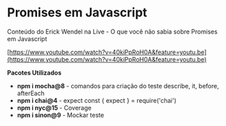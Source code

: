 # Promises em Javascript


Conteúdo do Erick Wendel na Live - O que você não sabia sobre Promises em Javascript

[https://www.youtube.com/watch?v=40kiPpRoH0A&feature=youtu.be](https://www.youtube.com/watch?v=40kiPpRoH0A&feature=youtu.be)


**Pacotes Utilizados**

- **npm i mocha@8**  - comandos para criação do teste describe, it, before, afterEach
- **npm i chai@4**  - expect const { expect } = require('chai')
- **npm i nyc@15**  - Coverage
- **npm i sinon@9** - Mockar teste
